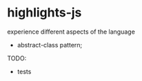 # highlights-js
experience different aspects of the language

* abstract-class pattern;

TODO:
* tests
